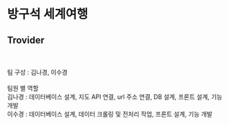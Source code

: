 <h1>방구석 세계여행</h1>
<h2>Trovider</h2>
<br>
<br>팀 구성 : 김나경, 이수경
<br>
<br>팀원 별 역할
<br>김나경 : 데이터베이스 설계, 지도 API 연결, url 주소 연결, DB 설계, 프론트 설계, 기능 개발
<br>이수경 : 데이터베이스 설계, 데이터 크롤링 및 전처리 작업, 프론트 설계, 기능 개발
